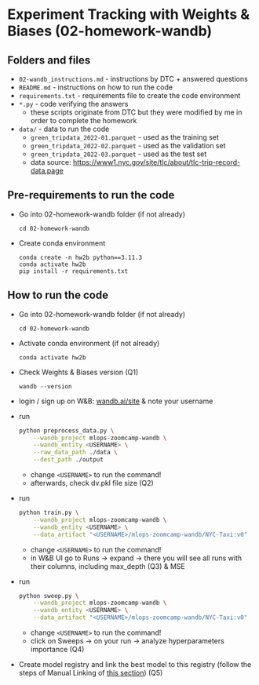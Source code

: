 # Experiment Tracking with Weights & Biases (02-homework-wandb)
## Folders and files
- ```02-wandb_instructions.md``` - instructions by DTC + answered questions
- ```README.md``` - instructions on how to run the code
- ```requirements.txt``` - requirements file to create the code environment
- ```*.py``` - code verifying the answers
    - these scripts originate from DTC but they were modified by me in order to complete the homework
- ```data/``` - data to run the code
    - ```green_tripdata_2022-01.parquet``` - used as the training set
    - ```green_tripdata_2022-02.parquet``` - used as the validation set
    - ```green_tripdata_2022-03.parquet``` - used as the test set
    - data source: https://www1.nyc.gov/site/tlc/about/tlc-trip-record-data.page

## Pre-requirements to run the code
- Go into 02-homework-wandb folder (if not already)
    ```
    cd 02-homework-wandb
    ```
- Create conda environment
    ```
    conda create -n hw2b python==3.11.3
    conda activate hw2b
    pip install -r requirements.txt
    ```

## How to run the code
- Go into 02-homework-wandb folder (if not already)
    ```
    cd 02-homework-wandb
    ```
- Activate conda environment (if not already)
    ```
    conda activate hw2b
    ```
- Check Weights & Biases version (Q1)
    ```
    wandb --version
    ```
- login / sign up on W&B: [wandb.ai/site](https://wandb.ai/site) & note your username

- run
    ```bash
    python preprocess_data.py \
        --wandb_project mlops-zoomcamp-wandb \
        --wandb_entity <USERNAME> \
        --raw_data_path ./data \
        --dest_path ./output
    ```
    - change ```<USERNAME>``` to run the command!
    - afterwards, check dv.pkl file size (Q2)
- run
    ```bash
    python train.py \
        --wandb_project mlops-zoomcamp-wandb \
        --wandb_entity <USERNAME> \
        --data_artifact "<USERNAME>/mlops-zoomcamp-wandb/NYC-Taxi:v0"
    ```
    - change ```<USERNAME>``` to run the command!
    - in W&B UI go to Runs -> expand -> there you will see all runs with their columns, including max_depth (Q3) & MSE

- run
    ```bash
    python sweep.py \
        --wandb_project mlops-zoomcamp-wandb \
        --wandb_entity <USERNAME> \
        --data_artifact "<USERNAME>/mlops-zoomcamp-wandb/NYC-Taxi:v0"
    ```
    - change ```<USERNAME>``` to run the command!
    - click on Sweeps -> on your run -> analyze hyperparameters importance (Q4)

- Create model registry and link the best model to this registry (follow the steps of Manual Linking of [this section](https://docs.wandb.ai/guides/models/walkthrough#1-create-a-new-registered-model)) (Q5)